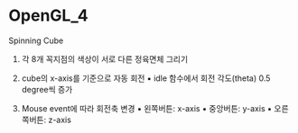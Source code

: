 # OpenGL_4
Spinning Cube

1. 각 8개 꼭지점의 색상이 서로 다른 정육면체 그리기

2. cube의 x-axis를 기준으로 자동 회전
▪      idle 함수에서 회전 각도(theta) 0.5 degree씩 증가


3. Mouse event에 따라 회전축 변경
▪      왼쪽버튼: x-axis
▪      중앙버튼: y-axis
▪      오른쪽버튼: z-axis
